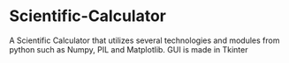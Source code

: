# Scientific-Calculator
A Scientific Calculator that utilizes several technologies and modules from python such as Numpy, PIL and Matplotlib. GUI is made in Tkinter
